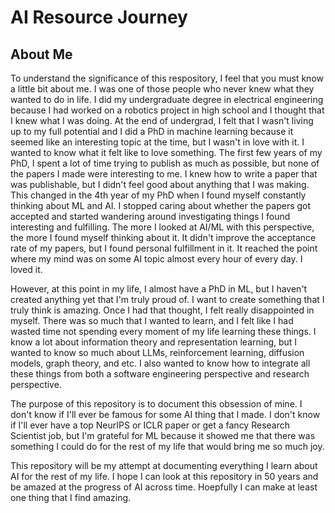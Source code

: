 # AI Resource Journey
## About Me

To understand the significance of this respository, I feel that you must know a little bit about me. I was one of those people who never knew what they wanted to do in life. I did my undergraduate degree in electrical engineering because I had worked on a robotics project in high school and I thought that I knew what I was doing. At the end of undergrad, I felt that I wasn't living up to my full potential and I did a PhD in machine learning because it seemed like an interesting topic at the time, but I wasn't in love with it. I wanted to know what it felt like to love something. The first few years of my PhD, I spent a lot of time trying to publish as much as possible, but none of the papers I made were interesting to me. I knew how to write a paper that was publishable, but I didn't feel good about anything that I was making. This changed in the 4th year of my PhD when I found myself constantly thinking about ML and AI. I stopped caring about whether the papers got accepted and started wandering around investigating things I found interesting and fulfilling. The more I looked at AI/ML with this perspective, the more I found myself thinking about it. It didn't improve the acceptance rate of my papers, but I found personal fulfillment in it. It reached the point where my mind was on some AI topic almost every hour of every day. I loved it.

However, at this point in my life, I almost have a PhD in ML, but I haven't created anything yet that I'm truly proud of. I want to create something that I truly think is amazing. Once I had that thought, I felt really disappointed in myself. There was so much that I wanted to learn, and I felt like I had wasted time not spending every moment of my life learning these things. I know a lot about information theory and representation learning, but I wanted to know so much about LLMs, reinforcement learning, diffusion models, graph theory, and etc. I also wanted to know how to integrate all these things from both a software engineering perspective and research perspective.

The purpose of this repository is to document this obsession of mine. I don't know if I'll ever be famous for some AI thing that I made. I don't know if I'll ever have a top NeurIPS or ICLR paper or get a fancy Research Scientist job, but I'm grateful for ML because it showed me that there was something I could do for the rest of my life that would bring me so much joy.

This repository will be my attempt at documenting everything I learn about AI for the rest of my life. I hope I can look at this repository in 50 years and be amazed at the progress of AI across time. Hoepfully I can make at least one thing that I find amazing.
